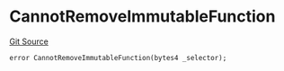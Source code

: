 # CannotRemoveImmutableFunction
[Git Source](https://github.com/thrackle-io/rules-engine/blob/1f87ef51d3f81854db8d1b233a920d59919e0ac3/src/client/token/handler/diamond/HandlerDiamondLib.sol)


```solidity
error CannotRemoveImmutableFunction(bytes4 _selector);
```

